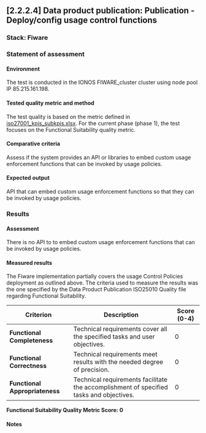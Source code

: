 ## [2.2.2.4] Data product publication: Publication - Deploy/config usage control functions
### Stack: Fiware

### Statement of assessment
#### Environment

The test is conducted in the IONOS FIWARE_cluster cluster using node pool IP 85.215.161.198.

#### Tested quality metric and method

The test quality is based on the metric defined in [iso27001_kpis_subkpis.xlsx](../../../../../design_decisions/background_info/iso27001_kpis_subkpis.xlsx). For the current phase (phase 1), the test focuses on the Functional Suitability quality metric.


#### Comparative criteria
Assess if the system provides an API or libraries to embed custom usage enforcement functions that can be invoked by usage policies.


#### Expected output
API that can embed custom usage enforcement functions so that they can be invoked by usage policies.

### Results
#### Assessment
There is no API to to embed custom usage enforcement functions that can be invoked by usage policies.

#### Measured results
The Fiware implementation partially covers the usage Control Policies deployment as outlined above. The criteria used to measure the results was the one specified by the Data Product Publication ISO25010 Quality file regarding Functional Suitability.


| **Criterion**                | **Description**                                                                                     | **Score (0-4)** |
|------------------------------|-----------------------------------------------------------------------------------------------------|-----------------|
| **Functional Completeness**   | Technical requirements cover all the specified tasks and user objectives.                          | 0               |
| **Functional Correctness**    | Technical requirements meet results with the needed degree of precision.                           | 0               |
| **Functional Appropriateness**| Technical requirements facilitate the accomplishment of specified tasks and objectives.            | 0               |


**Functional Suitability Quality Metric Score: 0**


#### Notes


